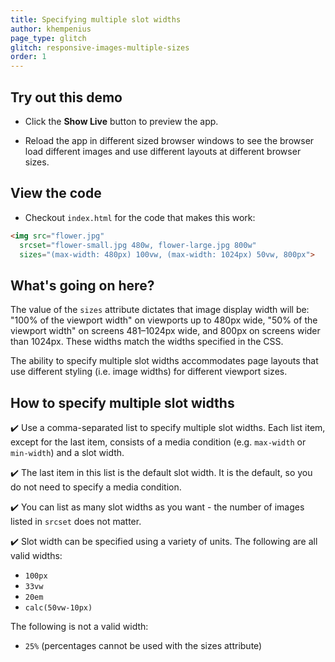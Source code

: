 ```yaml
---
title: Specifying multiple slot widths
author: khempenius
page_type: glitch
glitch: responsive-images-multiple-sizes
order: 1
---
```


## Try out this demo

- Click the **Show Live** button to preview the app.

<web-screenshot type="show-live"></web-screenshot>

- Reload the app in different sized browser windows to see the browser load
different images and use different layouts at different browser sizes.

## View the code

- Checkout `index.html` for the code that makes this work:

```html
<img src="flower.jpg"
  srcset="flower-small.jpg 480w, flower-large.jpg 800w"
  sizes="(max-width: 480px) 100vw, (max-width: 1024px) 50vw, 800px">
```

## What's going on here?

The value of the `sizes` attribute dictates that image display width will be:
"100% of the viewport width" on viewports up to 480px wide, "50% of the viewport
width" on screens 481–1024px wide, and 800px on screens wider than 1024px. These
widths match the widths specified in the CSS.

The ability to specify multiple slot widths accommodates page layouts that use
different styling (i.e. image widths) for different viewport sizes.

## How to specify multiple slot widths

✔️ Use a comma-separated list to specify multiple slot widths. Each list item,
except for the last item, consists of a media condition (e.g. `max-width` or
`min-width`) and a slot width.

✔️ The last item in this list is the default slot width. It is the default, so
you do not need to specify a media condition.

✔️ You can list as many slot widths as you want - the number of images listed in
`srcset` does not matter.

✔️ Slot width can be specified using a variety of units. The following are all
valid widths:

- `100px`
- `33vw`
- `20em`
- `calc(50vw-10px)`

The following is not a valid width:

- `25%` (percentages cannot be used with the sizes attribute)
